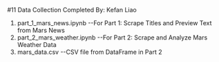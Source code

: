 #11 Data Collection
Completed By: Kefan Liao

1. part_1_mars_news.ipynb     --For Part 1: Scrape Titles and Preview Text from Mars News
2. part_2_mars_weather.ipynb  --For Part 2: Scrape and Analyze Mars Weather Data
3. mars_data.csv              --CSV file from DataFrame in Part 2
